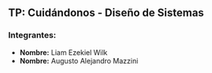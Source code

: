 ## TP: Cuidándonos - Diseño de Sistemas

### Integrantes: 
- **Nombre:** Liam Ezekiel Wilk
- **Nombre:** Augusto Alejandro Mazzini